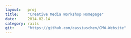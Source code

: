 ```yaml
---
layout:   proj
title:    "Creative Media Workshop Homepage"
date:     2014-02-14
category: rails
git:      "https://github.com/cassiuschen/CMW-Website"
---
```

